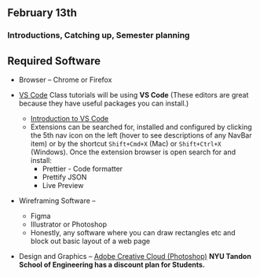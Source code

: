 ## February 13th

### Introductions, Catching up, Semester planning

## Required Software

- Browser – Chrome or Firefox
- [VS Code](https://code.visualstudio.com/download) Class tutorials will be using **VS Code** (These editors are great because they have useful packages you can install.)

  - [Introduction to VS Code](https://code.visualstudio.com/docs/introvideos/basics)
  - Extensions can be searched for, installed and configured by clicking the 5th nav icon on the left (hover to see descriptions of any NavBar item) or by the shortcut `Shift+Cmd+X` (Mac) or `Shift+Ctrl+X` (Windows). Once the extension browser is open search for and install:
    - Prettier - Code formatter
    - Prettify JSON
    - Live Preview

- Wireframing Software –
  - Figma
  - Illustrator or Photoshop
  - Honestly, any software where you can draw rectangles etc and block out basic layout of a web page
- Design and Graphics – [Adobe Creative Cloud (Photoshop)](http://www.adobe.com/creativecloud/buy/students.html?promoid=65FN7X8B&mv=other) **NYU Tandon School of Engineering has a discount plan for Students.**
